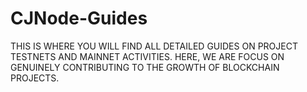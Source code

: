 # CJNode-Guides
THIS IS WHERE YOU WILL FIND ALL DETAILED GUIDES ON PROJECT TESTNETS AND MAINNET ACTIVITIES. HERE, WE ARE FOCUS ON GENUINELY CONTRIBUTING TO THE GROWTH OF BLOCKCHAIN PROJECTS.
